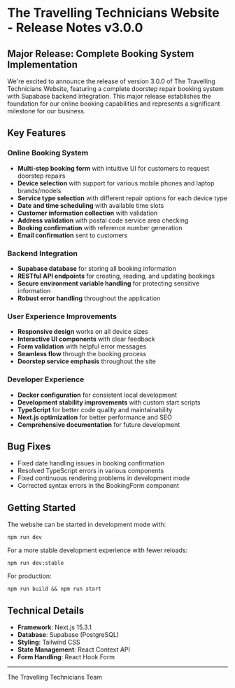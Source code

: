 # The Travelling Technicians Website - Release Notes v3.0.0

## Major Release: Complete Booking System Implementation

We're excited to announce the release of version 3.0.0 of The Travelling Technicians Website, featuring a complete doorstep repair booking system with Supabase backend integration. This major release establishes the foundation for our online booking capabilities and represents a significant milestone for our business.

## Key Features

### Online Booking System
- **Multi-step booking form** with intuitive UI for customers to request doorstep repairs
- **Device selection** with support for various mobile phones and laptop brands/models
- **Service type selection** with different repair options for each device type
- **Date and time scheduling** with available time slots
- **Customer information collection** with validation
- **Address validation** with postal code service area checking
- **Booking confirmation** with reference number generation
- **Email confirmation** sent to customers

### Backend Integration
- **Supabase database** for storing all booking information
- **RESTful API endpoints** for creating, reading, and updating bookings
- **Secure environment variable handling** for protecting sensitive information
- **Robust error handling** throughout the application

### User Experience Improvements
- **Responsive design** works on all device sizes
- **Interactive UI components** with clear feedback
- **Form validation** with helpful error messages
- **Seamless flow** through the booking process
- **Doorstep service emphasis** throughout the site

### Developer Experience
- **Docker configuration** for consistent local development
- **Development stability improvements** with custom start scripts
- **TypeScript** for better code quality and maintainability
- **Next.js optimization** for better performance and SEO
- **Comprehensive documentation** for future development

## Bug Fixes
- Fixed date handling issues in booking confirmation
- Resolved TypeScript errors in various components
- Fixed continuous rendering problems in development mode
- Corrected syntax errors in the BookingForm component

## Getting Started
The website can be started in development mode with:
```
npm run dev
```

For a more stable development experience with fewer reloads:
```
npm run dev:stable
```

For production:
```
npm run build && npm run start
```

## Technical Details
- **Framework**: Next.js 15.3.1
- **Database**: Supabase (PostgreSQL)
- **Styling**: Tailwind CSS
- **State Management**: React Context API
- **Form Handling**: React Hook Form

---

The Travelling Technicians Team 